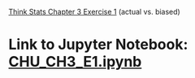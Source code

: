 [Think Stats Chapter 3 Exercise 1](http://greenteapress.com/thinkstats2/html/thinkstats2004.html#toc31) (actual vs. biased)

# Link to Jupyter Notebook: [CHU_CH3_E1.ipynb](https://github.com/jonjonchu/ThinkStats2/blob/master/code/CHU_CH3_E1.ipynb)
